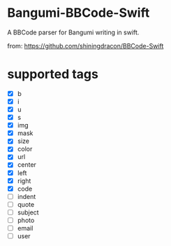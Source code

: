 # Bangumi-BBCode-Swift

A BBCode parser for Bangumi writing in swift.

from: https://github.com/shiningdracon/BBCode-Swift

# supported tags

- [x] b
- [x] i
- [x] u
- [x] s
- [x] img
- [x] mask
- [x] size
- [x] color
- [x] url
- [x] center
- [x] left
- [x] right
- [x] code
- [ ] indent
- [ ] quote
- [ ] subject
- [ ] photo
- [ ] email
- [ ] user
